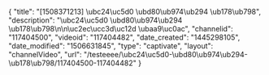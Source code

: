 {
    "title": "[1508371213] \ubc24\uc5d0 \ubd80\ub974\ub294 \ub178\ub798",
    "description": "\ubc24\uc5d0 \ubd80\ub974\ub294 \ub178\ub798\n\n\uc2ec\ucc3d\uc12d \ubaa9\uc0ac",
    "channelid": "117404500",
    "videoid": "117404482",
    "date_created": "1445298105",
    "date_modified": "1506631845",
    "type": "captivate",
    "layout": "channelVideo",
    "url": "\/testeeee\/\ubc24\uc5d0-\ubd80\ub974\ub294-\ub178\ub798\/117404500-117404482"
}
